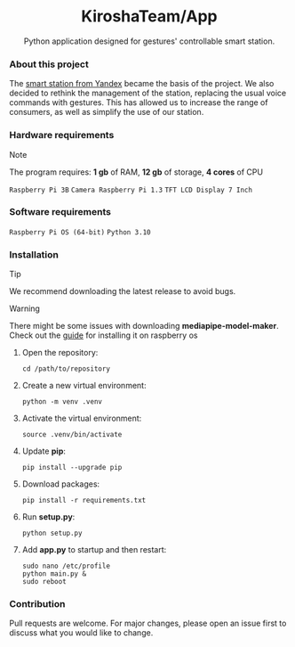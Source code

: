 <div align="center">
<h1>
    KiroshaTeam/App
</h1>
Python application designed for gestures' controllable smart station.
</div>

### About this project

The [smart station from Yandex](https://alice.yandex.ru/station) became the basis of the project. We also decided to rethink the management of the station, replacing the usual voice commands with gestures. This has allowed us to increase the range of consumers, as well as simplify the use of our station.

### Hardware requirements

> [!NOTE]
> The program requires: **1 gb** of RAM, **12 gb** of storage, **4 cores** of CPU

``Raspberry Pi 3B``
``Camera Raspberry Pi 1.3``
``TFT LCD Display 7 Inch``

### Software requirements

``Raspberry Pi OS (64-bit)``
``Python 3.10``

### Installation

> [!TIP]
> We recommend downloading the latest release to avoid bugs.

> [!WARNING]
> There might be some issues with downloading **mediapipe-model-maker**. Check out the [guide]() for installing it on raspberry os

1. Open the repository:

    ```
    cd /path/to/repository
   ```
2. Create a new virtual environment:

    ```
    python -m venv .venv
   ```
3. Activate the virtual environment:
    
    ```
    source .venv/bin/activate
   ```
4. Update **pip**:

    ```
    pip install --upgrade pip
   ```
5. Download packages:
    
    ```
    pip install -r requirements.txt
   ```
6. Run **setup.py**:
    
    ```
    python setup.py
   ```
7. Add **app.py** to startup and then restart:
    
    ```
   sudo nano /etc/profile
   python main.py &
   sudo reboot
   ```

### Contribution
Pull requests are welcome. For major changes, please open an issue first
to discuss what you would like to change.